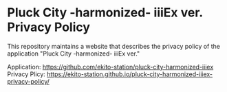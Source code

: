 # Pluck City -harmonized- iiiEx ver. Privacy Policy
This repository maintains a website that describes the privacy policy of the application "Pluck City -harmonized- iiiEx  ver."

Application: https://github.com/ekito-station/pluck-city-harmonized-iiiex
Privacy Plicy: https://ekito-station.github.io/pluck-city-harmonized-iiiex-privacy-policy/
